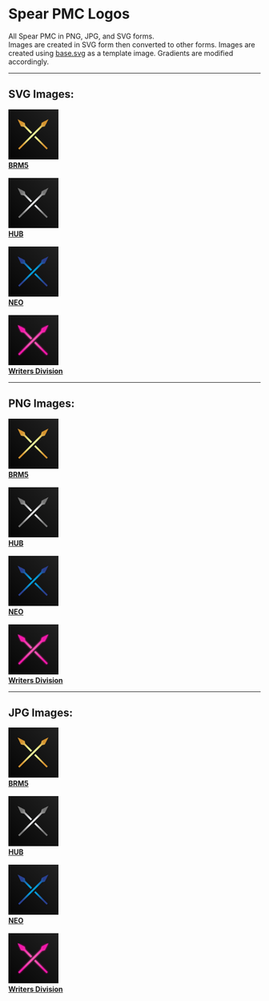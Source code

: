 # Spear PMC Logos<br>
All Spear PMC in PNG, JPG, and SVG forms.<br>
Images are created in SVG form then converted to other forms. Images are created using [base.svg](./base.svg) as a template image. Gradients are modified accordingly.

<hr>

## SVG Images:<br>
[<img src="./svg/brm5.svg" alt="BRM5 logo - SVG" width="100" height="100">
<br>
**BRM5**](./svg/brm5.svg)
<br><br>
[<img src="./svg/hub.svg" alt="HUB logo - SVG" width="100" height="100">
<br>
**HUB**](./svg/hub.svg)
<br><br>
[<img src="./svg/neo.svg" alt="NEO logo - SVG" width="100" height="100">
<br>
**NEO**](./svg/neo.svg)
<br><br>
[<img src="./svg/writers.svg" alt="writers logo - SVG" width="100" height="100">
<br>
**Writers Division**](./svg/writers.svg)

<hr>

## PNG Images:<br>
[<img src="./png/brm5.png" alt="BRM5 logo - PNG" width="100" height="100">
<br>
**BRM5**](./png/brm5.png)
<br><br>
[<img src="./svg/hub.svg" alt="HUB logo - PNG" width="100" height="100">
<br>
**HUB**](./png/hub.png)
<br><br>
[<img src="./svg/neo.svg" alt="NEO logo - PNG" width="100" height="100">
<br>
**NEO**](./png/neo.png)
<br><br>
[<img src="./svg/writers.svg" alt="writers logo - PNG" width="100" height="100">
<br>
**Writers Division**](./png/writers.png)

<hr>

## JPG Images:<br>
[<img src="./jpg/brm5.jpg" alt="BRM5 logo - JPG" width="100" height="100">
<br>
**BRM5**](./jpg/brm5.jpg)
<br><br>
[<img src="./jpg/hub.jpg" alt="HUB logo - JPG" width="100" height="100">
<br>
**HUB**](./jpg/hub.png)
<br><br>
[<img src="./jpg/neo.jpg" alt="NEO logo - JPG" width="100" height="100">
<br>
**NEO**](./jpg/neo.jpg)
<br><br>
[<img src="./jpg/writers.jpg" alt="writers logo - JPG" width="100" height="100">
<br>
**Writers Division**](./jpg/writers.jpg)